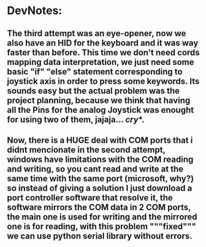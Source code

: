 # DevNotes:

## The third attempt was an eye-opener, now we also have an HID for the keyboard and it was way faster than before. This time we don't need cords mapping data interpretation, we just need some basic "if" "else" statement corresponding to joystick axis in order to press some keywords.  Its sounds easy but the actual problem was the project planning, because we think that having all the Pins for the analog Joystick was enought for using two of them, jajaja... *cry**. 

## Now, there is a HUGE deal with COM ports that i didnt mencionate in the second attempt, windows have limitations with the COM reading and writing, so you cant read and write at the same time with the same port (microsoft, why?) so instead of giving a solution I just download a port controller software that resolve it, the software mirrors the COM data in 2 COM ports, the main one is used for writing and the mirrored one is for reading, with this problem """fixed""" we can use python serial library without errors.
